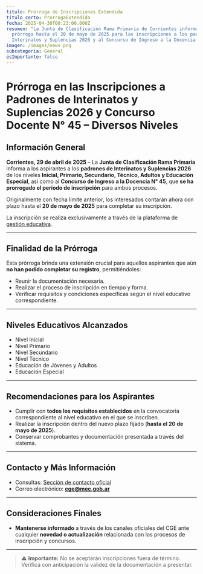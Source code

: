 ```yaml
---
titulo: Prórroga de Inscripciones Extendida
titulo_corto: ProrrogaExtendida
fecha: 2025-04-30T00:23:00.000Z
resumen: "La Junta de Clasificación Rama Primaria de Corrientes informa la
  prórroga hasta el 20 de mayo de 2025 para las inscripciones a los padrones de
  Interinatos y Suplencias 2026 y al Concurso de Ingreso a la Docencia N° 45 "
imagen: /images/news.png
subcategoria: General
esImportante: false
---
```


# Prórroga en las Inscripciones a Padrones de Interinatos y Suplencias 2026 y Concurso Docente N° 45 – Diversos Niveles

## Información General

**Corrientes, 29 de abril de 2025** – La **Junta de Clasificación Rama Primaria** informa a los aspirantes a los **padrones de Interinatos y Suplencias 2026** de los niveles **Inicial, Primario, Secundario, Técnico, Adultos y Educación Especial**, así como al **Concurso de Ingreso a la Docencia N° 45**, que **se ha prorrogado el período de inscripción** para ambos procesos.

Originalmente con fecha límite anterior, los interesados contarán ahora con plazo hasta el **20 de mayo de 2025** para completar su inscripción.

La inscripción se realiza exclusivamente a través de la plataforma de [gestión educativa](https://ge.mec.gob.ar).

---

## Finalidad de la Prórroga

Esta prórroga brinda una extensión crucial para aquellos aspirantes que aún **no han podido completar su registro**, permitiéndoles:

- Reunir la documentación necesaria.
- Realizar el proceso de inscripción en tiempo y forma.
- Verificar requisitos y condiciones específicas según el nivel educativo correspondiente.

---

## Niveles Educativos Alcanzados

- Nivel Inicial
- Nivel Primario
- Nivel Secundario
- Nivel Técnico
- Educación de Jóvenes y Adultos
- Educación Especial

---

## Recomendaciones para los Aspirantes

- Cumplir con **todos los requisitos establecidos** en la convocatoria correspondiente al nivel educativo en el que se inscriben.
- Realizar la inscripción dentro del nuevo plazo fijado (**hasta el 20 de mayo de 2025**).
- Conservar comprobantes y documentación presentada a través del sistema.

---

## Contacto y Más Información

- Consultas: [Sección de contacto oficial](https://consejo.geroserial.com/contacto)
- Correo electrónico: **cge@mec.gob.ar**

---

## Consideraciones Finales

- **Mantenerse informado** a través de los canales oficiales del CGE ante cualquier **novedad o actualización** relacionada con los procesos de inscripción y concursos.

---

> ⚠️ **Importante:** No se aceptarán inscripciones fuera de término. Verificá con anticipación la validez de la documentación a presentar.
